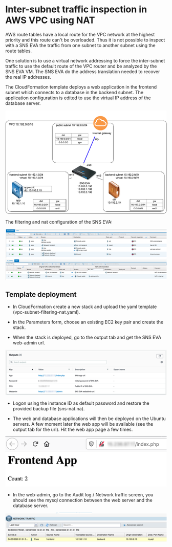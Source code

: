 
# Inter-subnet traffic inspection in AWS VPC using NAT

AWS route tables have a local route for the VPC network at the highest priority and this route can't be overloaded. Thus it is not  possible to inspect with a SNS EVA the traffic from one subnet to another subnet using the route tables.

One solution is to use a virtual network addressing to force the inter-subnet traffic to use the default route of the VPC router and be analyzed by the SNS EVA VM. The SNS EVA do the address translation needed to recover the real IP addresses.

The CloudFormation template deploys a web application in the frontend subnet which connects to a database in the backend subnet. The application configuration is edited to use the virtual IP address of the database server.

![aws](img/awsnat.png)

The filtering and nat configuration of the SNS EVA:

![filter](img/filter2.png)
![nat](img/nat2.png)


## Template deployment

- In CloudFormation create a new stack and upload the yaml template (vpc-subnet-filtering-nat.yaml).

- In the Parameters form, choose an existing EC2 key pair and create the stack.

- When the stack is deployed, go to the output tab and get the SNS EVA web-admin url.

![Output](img/output.png)

- Logon using the instance ID as default password and restore the provided backup file (sns-nat.na). 

- The web and database applications will then be deployed on the Ubuntu servers. A few moment later the web app will be available (see the output tab for the url). Hit the web app page a few times.

![web-app](img/app.png)

- In the web-admin, go to the Audit log / Network traffic screen, you should see the mysql connection between the web server and the database server.

![log](img/log2.png)